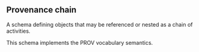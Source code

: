 ## Provenance chain

A schema defining objects that may be referenced or nested as a chain of activities.

This schema implements the PROV vocabulary semantics.

